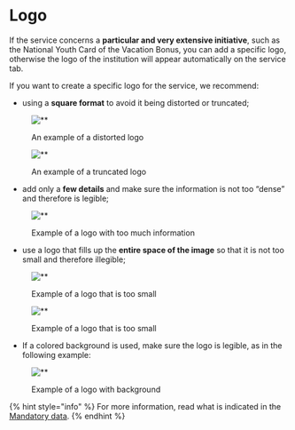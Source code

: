 # Logo

If the service concerns a **particular and very extensive initiative**, such as the National Youth Card of the Vacation Bonus, you can add a specific logo, otherwise the logo of the institution will appear automatically on the service tab. 

If you want to create a specific logo for the service, we recommend:

* using a **square format** to avoid it being distorted or truncated;

<figure><img src="../../.gitbook/assets/image (6).png" alt=**><figcaption><p>An example of a distorted logo</p></figcaption></figure>

<figure><img src="../../.gitbook/assets/image (7).png" alt=**><figcaption><p>An example of a truncated logo</p></figcaption></figure>

* add only a **few details** and make sure the information is not too “dense” and therefore is legible;

<figure><img src="../../.gitbook/assets/image (8).png" alt=**><figcaption><p>Example of a logo with too much information</p></figcaption></figure>

* use a logo that fills up the **entire space of the image** so that it is not too small and therefore illegible;

<figure><img src="../../.gitbook/assets/image (9).png" alt=**><figcaption><p>Example of a logo that is too small</p></figcaption></figure>

<figure><img src="../../.gitbook/assets/Spazio attorno al logo corretto.png" alt=**><figcaption><p>Example of a logo that is too small</p></figcaption></figure>

* If a colored background is used, make sure the logo is legible, as in the following example:

<figure><img src="../../.gitbook/assets/logo su fondo bianco (1).png" alt=**><figcaption><p>Example of a logo with background</p></figcaption></figure>

{% hint style="info" %} For more information, read what is indicated in the [Mandatory data](https://app.gitbook.com/s/aBQM7h48Vhhg8le4VIK8/funzionalita/pubblicare-un-servizio/dati-obbligatori "mention"). {% endhint %}